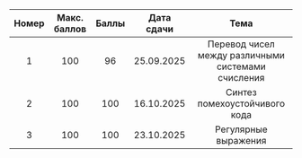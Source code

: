 |Номер|Макс. баллов|Баллы|Дата сдачи|Тема|  
|:-:|:-:|:-:|:-:|:-:|
|1|100|96|25.09.2025|Перевод чисел между различными системами счисления|
|2|100|100|16.10.2025|Синтез помехоустойчивого кода|
|3|100|100|23.10.2025|Регулярные выражения|
